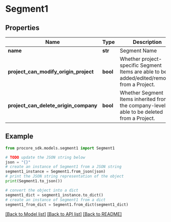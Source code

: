 # Segment1


## Properties

Name | Type | Description | Notes
------------ | ------------- | ------------- | -------------
**name** | **str** | Segment Name | [optional] 
**project_can_modify_origin_project** | **bool** | Whether project-specific Segment Items are able to be added/edited/removed from a Project. | [optional] 
**project_can_delete_origin_company** | **bool** | Whether Segment Items inherited from the company-level are able to be deleted from a Project. | [optional] 

## Example

```python
from procore_sdk.models.segment1 import Segment1

# TODO update the JSON string below
json = "{}"
# create an instance of Segment1 from a JSON string
segment1_instance = Segment1.from_json(json)
# print the JSON string representation of the object
print(Segment1.to_json())

# convert the object into a dict
segment1_dict = segment1_instance.to_dict()
# create an instance of Segment1 from a dict
segment1_from_dict = Segment1.from_dict(segment1_dict)
```
[[Back to Model list]](../README.md#documentation-for-models) [[Back to API list]](../README.md#documentation-for-api-endpoints) [[Back to README]](../README.md)


